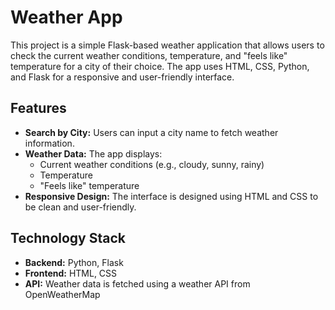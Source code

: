 # Weather App

This project is a simple Flask-based weather application that allows users to check the current weather conditions, temperature, and "feels like" temperature for a city of their choice. The app uses HTML, CSS, Python, and Flask for a responsive and user-friendly interface.

## Features

- **Search by City:** Users can input a city name to fetch weather information.
- **Weather Data:** The app displays:
  - Current weather conditions (e.g., cloudy, sunny, rainy)
  - Temperature
  - "Feels like" temperature
- **Responsive Design:** The interface is designed using HTML and CSS to be clean and user-friendly.

## Technology Stack

- **Backend:** Python, Flask
- **Frontend:** HTML, CSS
- **API:** Weather data is fetched using a weather API from OpenWeatherMap